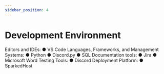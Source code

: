 ```yaml
---
sidebar_position: 4
---
```


# Development Environment

Editors and IDEs:
  ● VS Code
Languages, Frameworks, and Management Systems:
  ● Python
  ● Discord.py
  ● SQL
Documentation tools:
  ● Jira
  ● Microsoft Word
Testing Tools:
  ● Discord
Deployment Platform:
  ● SparkedHost 
